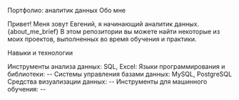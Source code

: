 Портфолио: аналитик данных
Обо мне

Привет! Меня зовут Евгений, я начинающий аналитик данных. {about_me_brief} В этом репозитории вы можете найти некоторые из моих проектов, выполненных во время обучения и практики. 

Навыки и технологии

Инструменты анализа данных: SQL, Excel:
Языки программирования и библиотеки: --
Системы управления базами данных: MySQL, PostgreSQL
Средства визуализации данных: --
Инструменты для машинного обучения: --

